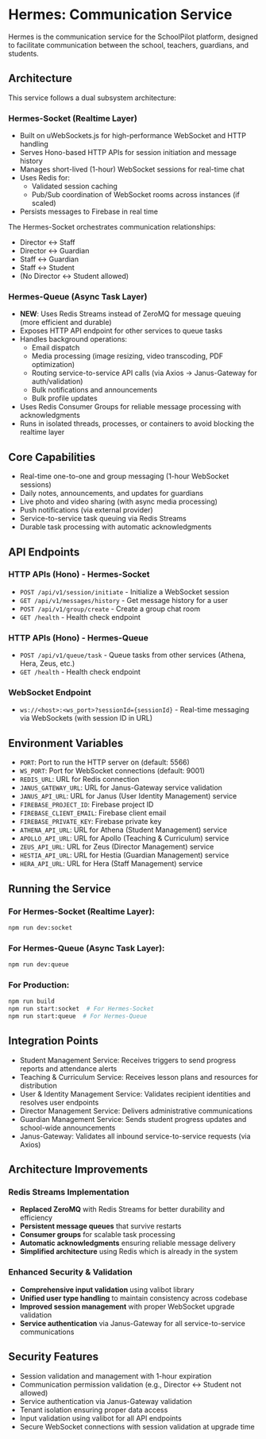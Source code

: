 # Hermes: Communication Service

Hermes is the communication service for the SchoolPilot platform, designed to facilitate communication between the school, teachers, guardians, and students.

## Architecture

This service follows a dual subsystem architecture:

### Hermes-Socket (Realtime Layer)
- Built on uWebSockets.js for high-performance WebSocket and HTTP handling
- Serves Hono-based HTTP APIs for session initiation and message history
- Manages short-lived (1-hour) WebSocket sessions for real-time chat
- Uses Redis for:
  - Validated session caching
  - Pub/Sub coordination of WebSocket rooms across instances (if scaled)
- Persists messages to Firebase in real time

The Hermes-Socket orchestrates communication relationships:
- Director ↔ Staff
- Director ↔ Guardian
- Staff ↔ Guardian
- Staff ↔ Student
- (No Director ↔ Student allowed)

### Hermes-Queue (Async Task Layer)
- **NEW**: Uses Redis Streams instead of ZeroMQ for message queuing (more efficient and durable)
- Exposes HTTP API endpoint for other services to queue tasks
- Handles background operations:
  - Email dispatch
  - Media processing (image resizing, video transcoding, PDF optimization)
  - Routing service-to-service API calls (via Axios → Janus-Gateway for auth/validation)
  - Bulk notifications and announcements
  - Bulk profile updates
- Uses Redis Consumer Groups for reliable message processing with acknowledgments
- Runs in isolated threads, processes, or containers to avoid blocking the realtime layer

## Core Capabilities
- Real-time one-to-one and group messaging (1-hour WebSocket sessions)
- Daily notes, announcements, and updates for guardians
- Live photo and video sharing (with async media processing)
- Push notifications (via external provider)
- Service-to-service task queuing via Redis Streams
- Durable task processing with automatic acknowledgments

## API Endpoints

### HTTP APIs (Hono) - Hermes-Socket
- `POST /api/v1/session/initiate` - Initialize a WebSocket session
- `GET /api/v1/messages/history` - Get message history for a user
- `POST /api/v1/group/create` - Create a group chat room
- `GET /health` - Health check endpoint

### HTTP APIs (Hono) - Hermes-Queue  
- `POST /api/v1/queue/task` - Queue tasks from other services (Athena, Hera, Zeus, etc.)
- `GET /health` - Health check endpoint

### WebSocket Endpoint
- `ws://<host>:<ws_port>?sessionId={sessionId}` - Real-time messaging via WebSockets (with session ID in URL)

## Environment Variables

- `PORT`: Port to run the HTTP server on (default: 5566)
- `WS_PORT`: Port for WebSocket connections (default: 9001)
- `REDIS_URL`: URL for Redis connection
- `JANUS_GATEWAY_URL`: URL for Janus-Gateway service validation
- `JANUS_API_URL`: URL for Janus (User Identity Management) service
- `FIREBASE_PROJECT_ID`: Firebase project ID
- `FIREBASE_CLIENT_EMAIL`: Firebase client email
- `FIREBASE_PRIVATE_KEY`: Firebase private key
- `ATHENA_API_URL`: URL for Athena (Student Management) service
- `APOLLO_API_URL`: URL for Apollo (Teaching & Curriculum) service
- `ZEUS_API_URL`: URL for Zeus (Director Management) service
- `HESTIA_API_URL`: URL for Hestia (Guardian Management) service
- `HERA_API_URL`: URL for Hera (Staff Management) service

## Running the Service

### For Hermes-Socket (Realtime Layer):
```bash
npm run dev:socket
```

### For Hermes-Queue (Async Task Layer):
```bash
npm run dev:queue
```

### For Production:
```bash
npm run build
npm run start:socket  # For Hermes-Socket
npm run start:queue  # For Hermes-Queue
```

## Integration Points
- Student Management Service: Receives triggers to send progress reports and attendance alerts
- Teaching & Curriculum Service: Receives lesson plans and resources for distribution
- User & Identity Management Service: Validates recipient identities and resolves user endpoints
- Director Management Service: Delivers administrative communications
- Guardian Management Service: Sends student progress updates and school-wide announcements
- Janus-Gateway: Validates all inbound service-to-service requests (via Axios)

## Architecture Improvements

### Redis Streams Implementation
- **Replaced ZeroMQ** with Redis Streams for better durability and efficiency
- **Persistent message queues** that survive restarts
- **Consumer groups** for scalable task processing
- **Automatic acknowledgments** ensuring reliable message delivery
- **Simplified architecture** using Redis which is already in the system

### Enhanced Security & Validation
- **Comprehensive input validation** using valibot library
- **Unified user type handling** to maintain consistency across codebase
- **Improved session management** with proper WebSocket upgrade validation
- **Service authentication** via Janus-Gateway for all service-to-service communications

## Security Features
- Session validation and management with 1-hour expiration
- Communication permission validation (e.g., Director ↔ Student not allowed)
- Service authentication via Janus-Gateway validation
- Tenant isolation ensuring proper data access
- Input validation using valibot for all API endpoints
- Secure WebSocket connections with session validation at upgrade time